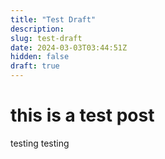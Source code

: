 ```yaml
---
title: "Test Draft"
description: 
slug: test-draft
date: 2024-03-03T03:44:51Z
hidden: false
draft: true
---
```


# this is a test post

testing testing